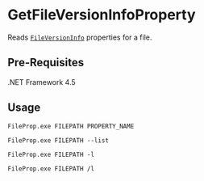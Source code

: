 # GetFileVersionInfoProperty
Reads [`FileVersionInfo`](https://docs.microsoft.com/en-us/dotnet/api/system.diagnostics.fileversioninfo) properties for a file.

## Pre-Requisites

.NET Framework 4.5

## Usage

`FileProp.exe FILEPATH PROPERTY_NAME`

`FileProp.exe FILEPATH --list`

`FileProp.exe FILEPATH -l`

`FileProp.exe FILEPATH /l`
